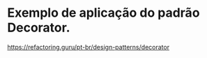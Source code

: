 # Exemplo de aplicação do padrão Decorator.
 
https://refactoring.guru/pt-br/design-patterns/decorator